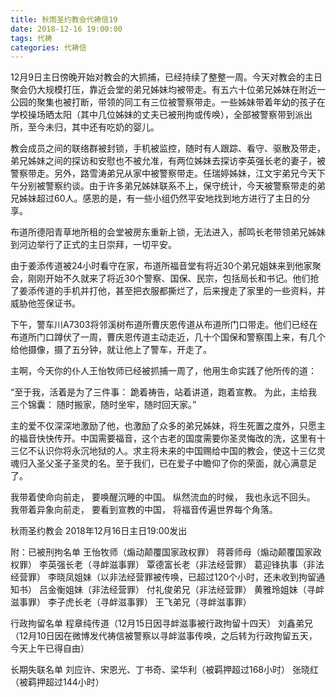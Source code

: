 ```yaml
---
title: 秋雨圣约教会代祷信19
date: 2018-12-16 19:00:00
tags: 代祷
categories: 代祷信
---
```

12月9日主日傍晚开始对教会的大抓捕，已经持续了整整一周。今天对教会的主日聚会仍大规模打压，靠近会堂的弟兄姊妹均被带走。有五六十位弟兄姊妹在附近一公园的聚集也被打断，带领的同工有三位被警察带走。一些姊妹带着年幼的孩子在学校操场晒太阳（其中几位姊妹的丈夫已被刑拘或传唤），全部被警察带到派出所，至今未归，其中还有吃奶的婴儿。

教会成员之间的联络群被封锁，手机被监控，随时有人跟踪、看守、驱散及带走，弟兄姊妹之间的探访和安慰也不被允准，有两位姊妹去探访李英强长老的妻子，被警察带走。另外，路雪涛弟兄从家中被警察带走。任瑞婷姊妹，江文宇弟兄今天下午分别被警察约谈。由于许多弟兄姊妹联系不上，保守统计，今天被警察带走的弟兄姊妹超过60人。感恩的是，有一些小组仍然平安地找到地方进行了主日的分享。

布道所德阳青草地所租的会堂被房东重新上锁，无法进入，郝鸣长老带领弟兄姊妹到河边举行了正式的主日崇拜，一切平安。

由于姜添传道被24小时看守在家，布道所福音堂有将近30个弟兄姐妹来到他家聚会，刚刚开始不久就来了将近30个警察、国保、民宗，包括局长和书记。他们抢了姜添传道的手机并打他，甚至把衣服都撕烂了，后来搜走了家里的一些资料，并威胁他签保证书。

下午，警车川A7303将邻溪树布道所曹庆恩传道从布道所门口带走。他们已经在布道所门口蹲伏了一周，曹庆恩传道主动走近，几十个国保和警察围上来，有几个给他摄像，摄了五分钟，就让他上了警车，开走了。

主啊，今天你的仆人王怡牧师已经被抓捕一周了，他用生命实践了他所传的道：

“至于我，活着是为了三件事：
跪着祷告，站着讲道，跑着宣教。
为此，主给我三个锦囊：
随时搬家，随时坐牢，随时回天家。”

主的爱不仅深深地激励了他，也激励了众多的弟兄姊妹，将生死置之度外，只愿主的福音快快传开。中国需要福音，这个古老的国度需要你圣灵悔改的洗，这里有十三亿不认识你将永沉地狱的人。求主将未来的中国赐给中国的教会，使这十三亿灵魂归入圣父圣子圣灵的名。至于我们，已在爱子中瞻仰了你的荣面，就心满意足了。

我带着使命向前走，
要唤醒沉睡的中国。
纵然流血的时候，
我也永远不回头。
我带着异象向前走，
要看到宣教的中国，
将福音传遍世界每个角落。

秋雨圣约教会
2018年12月16日主日19:00发出

附：已被刑拘名单
王怡牧师（煽动颠覆国家政权罪）
蒋蓉师母（煽动颠覆国家政权罪）
李英强长老（寻衅滋事罪）
覃德富长老（非法经营罪）
葛迎锋执事（非法经营罪）
李晓凤姐妹（以非法经营罪被传唤，已超过120个小时，还未收到拘留通知书）
吕金衡姐妹（非法经营罪）
付礼俊弟兄（非法经营罪）
黄雅玲姐妹（寻衅滋事罪）
李子虎长老（寻衅滋事罪）
王飞弟兄（寻衅滋事罪）

行政拘留名单
程章纯传道（12月15日因寻衅滋事被行政拘留十四天）
刘鑫弟兄（12月10日因在微博发代祷信被警察以寻衅滋事传唤，之后转为行政拘留五天，今天上午已得自由）

长期失联名单
刘应许、宋恩光、丁书奇、梁华利（被羁押超过168小时）
张晓红（被羁押超过144小时）